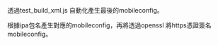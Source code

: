 透過test_build_xml.js 自動化產生最後的mobileconfig。

根據ipa包名產生對應的mobileconfig，再將透過openssl 將https憑證簽名mobileconfig。
